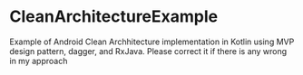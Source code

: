 # CleanArchitectureExample
Example of Android Clean Archhitecture implementation in Kotlin using MVP design pattern, dagger, and RxJava.
Please correct it if there is any wrong in my approach
